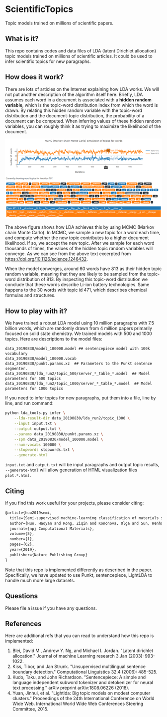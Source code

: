 # ScientificTopics
Topic models trained on millions of scientific papers.

## What is it?

This repo contains codes and data files of LDA (latent Dirichlet allocation) 
topic models trained on millions of scientific articles. It could be used to
infer scientific topics for new paragraphs.

## How does it work?

There are lots of articles on the Internet explaining how LDA works. We will
not put another description of the algorithm itself here. Briefly, LDA assumes
each word in a document is associated with a **hidden random variable**, which is
the topic-word distribution index from which the word is drawn. By relating this 
hidden random variable with the topic-word distribution and the document-topic
distribution, the probability of a document can be computed. When inferring values
of these hidden random variables, you can roughly think it as trying to maximize
the likelihood of the document.

![Demo](demo.png)

The above figure shows how LDA achieves this by using MCMC (Markov chain Monte
Carlo). In MCMC, we sample a new topic for a word each time, and compute whether 
the new topic contributes to a higher document likelihood. If so, we accept the 
new topic. After we sample for each word thousands of times, the values of the
hidden topic random variables will converge. As we can see from the above text
excerpted from https://doi.org/10.1126/science.1246432. 

When the model converges, around 60 words have 813 as their hidden topic random 
variable, meaning that they are likely to be sampled from the topic-word distribution
of 813. By inspecting this topic-word distribution we conclude that these words 
describe Li-ion battery technologies. Same happens to the 30 words with topic id
471, which describes chemical formulas and structures.

## How to play with it?

We have trained a robust LDA model using 10 million paragraphs with 7.5 billion 
words, which are randomly drawn from 4 million papers primarily focused on solid
state chemistry. We trained models with 500 and 1000 topics. Here are descriptions
to the model files:

```
data_20190830/model_100000.model ## sentencepiece model with 100k vocabulary 
data_20190830/model_100000.vocab
data_20190830/punkt.params.xz  ## Parameters to the Punkt sentence segmenter.
data_20190830/lda_run2/topic_500/server_*_table_*.model  ## Model parameters for 500 topics
data_20190830/lda_run2/topic_1000/server_*_table_*.model  ## Model parameters for 1000 topics
```

If you need to infer topics for new paragraphs, put them into a file, line by line,
and run command:

```bash
python lda_tools.py infer \
    --lda-result-dir data_20190830/lda_run2/topic_1000 \
    --input input.txt \
    --output output.txt \
    --params data_20190830/punkt.params.xz \
    --spm data_20190830/model_100000.model \
    --num-vocabs 100000 \
    --stopwords stopwords.txt \
    --generate-html
```

`input.txt` and `output.txt` will be input paragraphs and output topic results, 
`--generate-html` will allow generation of HTML visualization files `plot.*.html`.

## Citing

If you find this work useful for your projects, please consider citing:

```latex
@article{huo2019semi,
  title={Semi-supervised machine-learning classification of materials synthesis procedures},
  author={Huo, Haoyan and Rong, Ziqin and Kononova, Olga and Sun, Wenhao and Botari, Tiago and He, Tanjin and Tshitoyan, Vahe and Ceder, Gerbrand},
  journal={npj Computational Materials},
  volume={5},
  number={1},
  pages={62},
  year={2019},
  publisher={Nature Publishing Group}
}
```

Note that this repo is implemented differently as described in the paper. 
Specifically, we have updated to use Punkt, sentencepiece, LightLDA to handle
much more large datasets. 

## Questions

Please file a issue if you have any questions.

## References

Here are additional refs that you can read to understand how this repo is implemented:

1. Blei, David M., Andrew Y. Ng, and Michael I. Jordan. "Latent dirichlet allocation." Journal of machine Learning research 3.Jan (2003): 993-1022.
2. Kiss, Tibor, and Jan Strunk. "Unsupervised multilingual sentence boundary detection." Computational Linguistics 32.4 (2006): 485-525.
3. Kudo, Taku, and John Richardson. "Sentencepiece: A simple and language independent subword tokenizer and detokenizer for neural text processing." arXiv preprint arXiv:1808.06226 (2018).
4. Yuan, Jinhui, et al. "Lightlda: Big topic models on modest computer clusters." Proceedings of the 24th International Conference on World Wide Web. International World Wide Web Conferences Steering Committee, 2015.